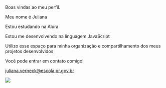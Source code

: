 Boas vindas ao meu perfil.


Meu nome é Juliana


Estou estudando na Alura

Estou me desenvolvendo na linguagem JavaScript

Utilizo esse espaço para minha organização e compartilhamento dos meus projetos desenvolvidos

Você pode entrar em contato comigo!

juliana.verneck@escola.pr.gov.br


![](https://media.tenor.com/m_kkCGrxWIMAAAAC/florida-panthers-stanley-c-panther.gif)
